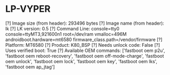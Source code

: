 # LP-VYPER
[?] Image size (from header): 293496 bytes
[?] Image name (from header): lk
[?] LK version: 0.5
[?] Command Line: console=tty0 console=ttyMT3,921600n1 root=/dev/ram vmalloc=496M androidboot.hardware=mt6580 firmware_class.path=/vendor/firmware
[?] Platform: MT6580
[?] Product: K80_BSP
[?] Needs unlock code: False
[?] Uses verified boot: True
[?] Available OEM commands: ['fastboot oem p2u', 'fastboot oem reboot-recovery', 'fastboot oem off-mode-charge', 'fastboot oem unlock', 'fastboot oem lock', 'fastboot oem key', 'fastboot oem lks', 'fastboot oem ap_jtag']
